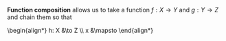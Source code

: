 **Function composition** allows us to take a function $f: X \to Y$ and $g: Y \to Z$ and chain them so that

\begin{align\*}
h: X &\to Z \\\\
x &\mapsto 
\end{align\*}